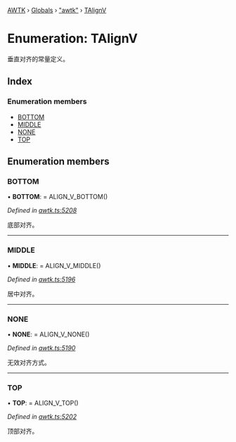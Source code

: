 [AWTK](../README.md) › [Globals](../globals.md) › ["awtk"](../modules/_awtk_.md) › [TAlignV](_awtk_.talignv.md)

# Enumeration: TAlignV

垂直对齐的常量定义。

## Index

### Enumeration members

* [BOTTOM](_awtk_.talignv.md#bottom)
* [MIDDLE](_awtk_.talignv.md#middle)
* [NONE](_awtk_.talignv.md#none)
* [TOP](_awtk_.talignv.md#top)

## Enumeration members

###  BOTTOM

• **BOTTOM**: =  ALIGN_V_BOTTOM()

*Defined in [awtk.ts:5208](https://github.com/zlgopen/awtk-binding/blob/78b9c61/tools/code_gen/js/output/awtk.ts#L5208)*

底部对齐。

___

###  MIDDLE

• **MIDDLE**: =  ALIGN_V_MIDDLE()

*Defined in [awtk.ts:5196](https://github.com/zlgopen/awtk-binding/blob/78b9c61/tools/code_gen/js/output/awtk.ts#L5196)*

居中对齐。

___

###  NONE

• **NONE**: =  ALIGN_V_NONE()

*Defined in [awtk.ts:5190](https://github.com/zlgopen/awtk-binding/blob/78b9c61/tools/code_gen/js/output/awtk.ts#L5190)*

无效对齐方式。

___

###  TOP

• **TOP**: =  ALIGN_V_TOP()

*Defined in [awtk.ts:5202](https://github.com/zlgopen/awtk-binding/blob/78b9c61/tools/code_gen/js/output/awtk.ts#L5202)*

顶部对齐。
